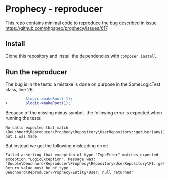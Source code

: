 # Prophecy - reproducer

This repo contains minimal code to reproduce the bug described in issue https://github.com/phpspec/prophecy/issues/617.

## Install

Clone this repository and install the dependencies with `composer install`.

## Run the reproducer

The bug is in the tests: a mistake is done on purpose in the SomeLogicTest class, line 26:

```diff
-        $logic->makeRoot(-1);
+        $logic->makeRoot(1);
```
Because of the missing minus symbol, the following error is expected when running the tests:

```
No calls expected that match \Deuchnord\Reproducer\Prophecy\Repository\UserRepository::getUser(any()) but 1 was made
```

But instead we get the following misleading error:

```
Failed asserting that exception of type "TypeError" matches expected exception "LogicException". Message was: "Double\Deuchnord\Reproducer\Prophecy\Repository\UserRepository\P1::getUser(): Return value must be of type Deuchnord\Reproducer\Prophecy\Entity\User, null returned"
```
